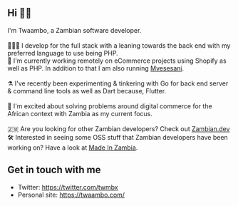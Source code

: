 ## Hi 🖖🏿
I'm Twaambo, a Zambian software developer.<br><br>
👨🏿‍💻 I develop for the full stack with a leaning towards the back end with my preferred language to use being PHP.<br>
💼 I'm currently working remotely on eCommerce projects using Shopify as well as PHP. In addition to that I am also running [Mvesesani](https://about.mvesesani.com).<br><br>
⚗️ I've recently been experimenting & tinkering with Go for back end server & command line tools as well as Dart because, Flutter.<br><br>
🤩 I'm excited about solving problems around digital commerce for the African context with Zambia as my current focus.<br><br>
🇿🇲 Are you looking for other Zambian developers? Check out [Zambian.dev](https://zambian.dev)<br>
🛠️ Interested in seeing some OSS stuff that Zambian developers have been working on? Have a look at [Made In Zambia](https://github.com/ZambianTech/made-in-zambia).<br>

## Get in touch with me
- Twitter: https://twitter.com/twmbx
- Personal site: https://twaambo.com/
